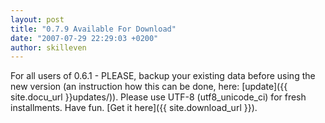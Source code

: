 ```yaml
---
layout: post
title: "0.7.9 Available For Download"
date: "2007-07-29 22:29:03 +0200"
author: skilleven
---
```


For all users of 0.6.1 - PLEASE, backup your existing data before using the new version (an instruction how this can be done, here:
[update]({{ site.docu_url }}updates/)).
Please use UTF-8 (utf8\_unicode\_ci) for fresh installments.
Have fun. [Get it here]({{ site.download_url }}).

